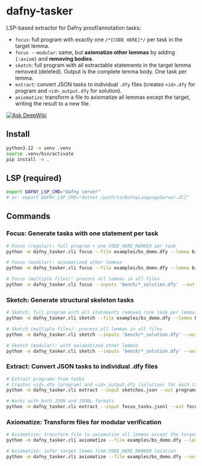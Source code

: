 # dafny-tasker

LSP-based extractor for Dafny proof/annotation tasks:
- `focus`: full program with exactly one `/*[CODE HERE]*/` per task in the target lemma.
- `focus --modular`: same, but **axiomatize other lemmas** by adding `{:axiom}` and **removing bodies**.
- `sketch`: full program with all extractable statements in the target lemma removed (deleted). Output is the complete lemma body. One task per lemma.
- `extract`: convert JSON tasks to individual `.dfy` files (creates `<id>.dfy` for program and `<id>_output.dfy` for solution).
- `axiomatize`: transform a file to axiomatize all lemmas except the target, writing the result to a new file.

[![Ask DeepWiki](https://deepwiki.com/badge.svg)](https://deepwiki.com/metareflection/dafny-tasker)

## Install
```bash
python3.12 -m venv .venv
source .venv/bin/activate
pip install -e .
```

## LSP (required)
```bash
export DAFNY_LSP_CMD="dafny server"
# or: export DAFNY_LSP_CMD="dotnet /path/to/DafnyLanguageServer.dll"
```

## Commands

### Focus: Generate tasks with one statement per task
```bash
# Focus (regular): full program + one CODE_HERE_MARKER per task
python -m dafny_tasker.cli focus --file examples/bs_demo.dfy --lemma binarySearchCorrect --out focus.jsonl

# Focus (modular): axiomatized other lemmas
python -m dafny_tasker.cli focus --file examples/bs_demo.dfy --lemma binarySearchCorrect --out modular.jsonl --modular

# Focus (multiple files): process all lemmas in all files
python -m dafny_tasker.cli focus --inputs 'bench/*_solution.dfy' --out focus_all.json --json-list
```

### Sketch: Generate structural skeleton tasks
```bash
# Sketch: full program with all statements removed (one task per lemma)
python -m dafny_tasker.cli sketch --file examples/bs_demo.dfy --lemma binarySearchCorrect --out sketch.jsonl

# Sketch (multiple files): process all lemmas in all files
python -m dafny_tasker.cli sketch --inputs 'bench/*_solution.dfy' --out sketches.json --json-list

# Sketch (modular): with axiomatized other lemmas
python -m dafny_tasker.cli sketch --inputs 'bench/*_solution.dfy' --out sketches_modular.json --json-list --modular
```

### Extract: Convert JSON tasks to individual .dfy files
```bash
# Extract programs from tasks
# Creates <id>.dfy (program) and <id>_output.dfy (solution) for each task
python -m dafny_tasker.cli extract --input sketches.json --out programs_dir/

# Works with both JSON and JSONL formats
python -m dafny_tasker.cli extract --input focus_tasks.jsonl --out focus_programs/
```

### Axiomatize: Transform files for modular verification
```bash
# Axiomatize: transform file to axiomatize all lemmas except the target
python -m dafny_tasker.cli axiomatize --file examples/bs_demo.dfy --lemma binarySearchCorrect --out axiomatized.dfy

# Axiomatize: infer target lemma from CODE_HERE_MARKER location
python -m dafny_tasker.cli axiomatize --file examples/bs_demo.dfy --out axiomatized.dfy
```
